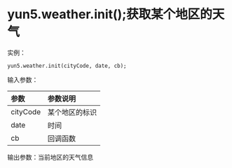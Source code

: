 # yun5.weather.init\(\);获取某个地区的天气

实例：

```text
yun5.weather.init(cityCode, date, cb);
```

输入参数：

| 参数 | 参数说明 |
| :--- | :--- |
| cityCode | 某个地区的标识 |
| date | 时间 |
| cb | 回调函数 |

输出参数：当前地区的天气信息

